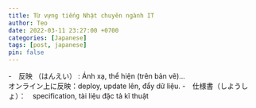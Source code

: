 ```yaml
---
title: Từ vựng tiếng Nhật chuyên ngành IT
author: Teo
date: 2022-03-11 23:27:00 +0700
categories: [Japanese]
tags: [post, japanese]
pin: false
---
```


-　反映 （はんえい） : Ánh xạ, thể hiện (trên bản vẽ)...
 <br>
オンライン上に反映：deploy, update lên, đẩy dữ liệu.
-　仕様書（しようしょ）：　specification, tài liệu đặc tả kĩ thuật

